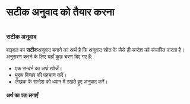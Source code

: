 # सटीक अनुवाद को तैयार करना

 #

### सटीक अनुवाद

बाइबल का **सटीक**अनुवाद बनाने का अर्थ है कि अनुवाद स्रोत के जैसे ही सन्देश को संचारित करता है। अनुसरण करने के लिए यहाँ कुछ चरण दिए गए हैं:

* एक सन्दर्भ का अर्थ खोजें।
* मुख्य विचार की पहचान करें।
* लेखक के सन्देश को ध्यान में रखते हुए अनुवाद करें।

#### अर्थ का पता लगाएँ


